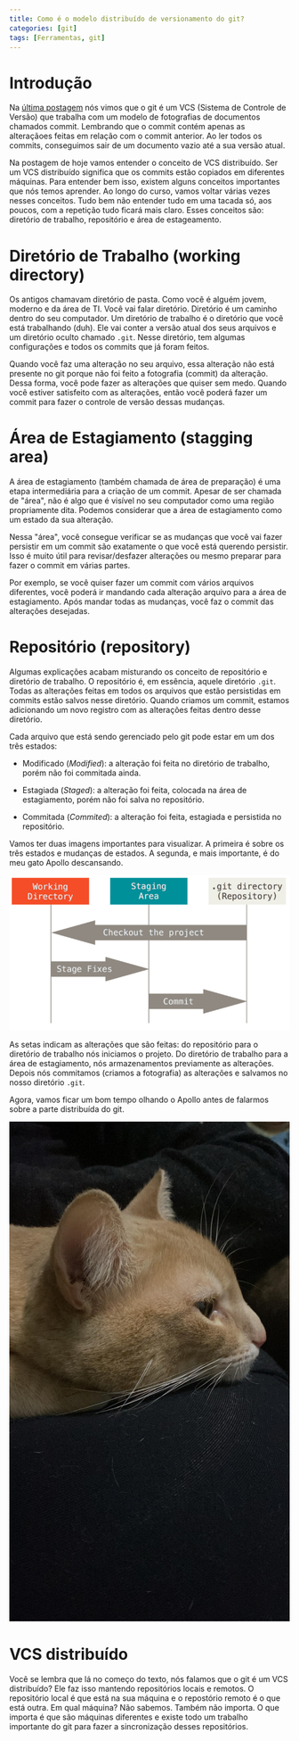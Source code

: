```yaml
---
title: Como é o modelo distribuído de versionamento do git?
categories: [git]
tags: [Ferramentas, git]
---
```


# Introdução
Na [última postagem]() nós vimos que o git é um VCS (Sistema de Controle de Versão) que trabalha com um modelo de fotografias de documentos chamados commit. 
Lembrando que o commit contém apenas as alteraçãoes feitas em relação com o commit anterior. Ao ler todos os commits, conseguimos sair de um documento vazio até a sua versão atual. 

Na postagem de hoje vamos entender o conceito de VCS distribuído. Ser um VCS distribuído significa que os commits estão copiados em diferentes máquinas. Para entender bem isso, existem alguns conceitos importantes que nós temos aprender. Ao longo do curso, vamos voltar várias vezes nesses conceitos. Tudo bem não entender tudo em uma tacada só, aos poucos, com a repetição tudo ficará mais claro. Esses conceitos são: diretório de trabalho, repositório e área de estageamento. 

# Diretório de Trabalho (working directory)

Os antigos chamavam diretório de pasta. Como você é alguém jovem, moderno e da área de TI. Você vai falar diretório. Diretório é um caminho dentro do seu computador. Um diretório de trabalho é o diretório que você está trabalhando (duh). Ele vai conter a versão atual dos seus arquivos e um diretório oculto chamado `.git`. Nesse diretório, tem algumas configurações e todos os commits que já foram feitos. 

Quando você faz uma alteração no seu arquivo, essa alteração não está presente no git porque não foi feito a fotografia (commit) da alteração. Dessa forma, você pode fazer as alterações que quiser sem medo. Quando você estiver satisfeito com as alterações, então você poderá fazer um commit para fazer o controle de versão dessas mudanças.

# Área de Estagiamento (stagging area)

A área de estagiamento (também chamada de área de preparação) é uma etapa intermediária para a criação de um commit. Apesar de ser chamada de "área", não é algo que é visível no seu computador como uma região propriamente dita. Podemos considerar que a área de estagiamento como um estado da sua alteração.

Nessa "área", você consegue verificar se as mudanças que você vai fazer persistir em um commit são exatamente o que você está querendo persistir. Isso é muito útil para revisar/desfazer alterações ou mesmo preparar para fazer o commit em várias partes. 

Por exemplo, se você quiser fazer um commit com vários arquivos diferentes, você poderá ir mandando cada alteração arquivo para a área de estagiamento. Após mandar todas as mudanças, você faz o commit das alterações desejadas.

# Repositório (repository)

Algumas explicações acabam misturando os conceito de repositório e diretório de trabalho. O repositório é, em essência, aquele diretório `.git`. Todas as alterações feitas em todos os arquivos que estão persistidas em commits estão salvos nesse diretório. Quando criamos um commit, estamos adicionando um novo registro com as alterações feitas dentro desse diretório.

Cada arquivo que está sendo gerenciado pelo git pode estar em um dos três estados: 
* Modificado (*Modified*): a alteração foi feita no diretório de trabalho, porém não foi commitada ainda.

* Estagiada (*Staged*): a alteração foi feita, colocada na área de estagiamento, porém não foi salva no repositório.

* Commitada (*Commited*): a alteração foi feita, estagiada e persistida no repositório.

Vamos ter duas imagens importantes para visualizar. A primeira é sobre os três estados e mudanças de estados. A segunda, e mais importante, é do meu gato Apollo descansando.

![Alt 3 estados do git e suas transições](/images/git3stages.png)

As setas indicam as alterações que são feitas: do repositório para o diretório de trabalho nós iniciamos o projeto. Do diretório de trabalho para a área de estagiamento, nós armazenamentos previamente as alterações. Depois nós commitamos (criamos a fotografia) as alterações e salvamos no nosso diretório `.git`.

Agora, vamos ficar um bom tempo olhando o Apollo antes de falarmos sobre a parte distribuída do git.

![Alt apollo descansando](/images/apollo_descansando.jpeg)


# VCS distribuído

Você se lembra que lá no começo do texto, nós falamos que o git é um VCS distribuído? Ele faz isso mantendo repositórios locais e remotos. O repositório local é que está na sua máquina e o repostório remoto é o que está outra. Em qual máquina? Não sabemos. Também não importa. O que importa é que são máquinas diferentes e existe todo um trabalho importante do git para fazer a sincronização desses repositórios.
